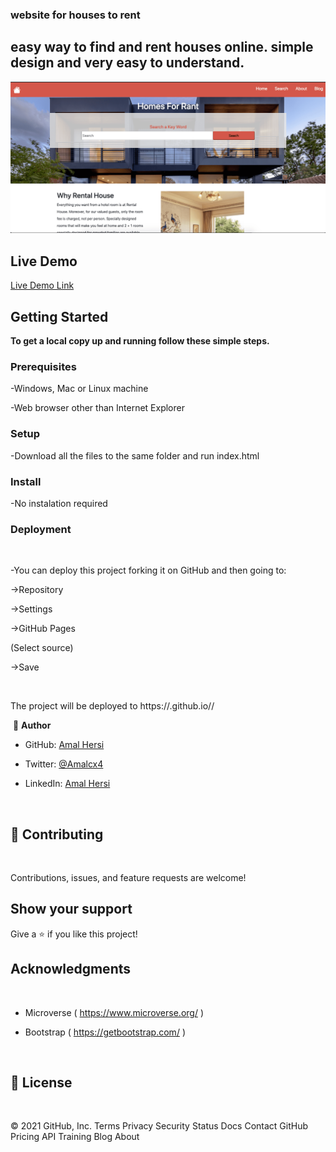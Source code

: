 ### website for houses to rent 

## easy way to find and rent houses online. simple design and very easy to understand.

<img src="images/Screen Shot 2021-03-10 at 1.02.13 AM.png">

## Live Demo

[Live Demo Link](https://amalcxc.github.io/capstone-project/)

## Getting Started

**To get a local copy up and running follow these simple steps.**

### Prerequisites

-Windows, Mac or Linux machine 

-Web browser other than Internet Explorer

### Setup

-Download all the files to the same folder and run index.html

### Install

-No instalation required

### Deployment

​

-You can deploy this project forking it on GitHub and then going to:

->Repository

->Settings

->GitHub Pages

(Select source)

->Save

​

The project will be deployed to https://<yourgithubusername>.github.io/<repositorysname>/

​
👤 **Author**
- GitHub: [Amal Hersi](https://github.com/Amalcxc)

- Twitter: [@Amalcx4](https://twitter.com/home?lang=en)

- LinkedIn: [Amal Hersi](https://www.linkedin.com/in/amal-hersi-a29583205/)


​

## 🤝 Contributing

​

Contributions, issues, and feature requests are welcome!

## Show your support


Give a ⭐️ if you like this project!


## Acknowledgments

​

- Microverse ( https://www.microverse.org/ )

- Bootstrap ( https://getbootstrap.com/ )


​

## 📝 License

​
 
© 2021 GitHub, Inc.
Terms
Privacy
Security
Status
Docs
Contact GitHub
Pricing
API
Training
Blog
About

